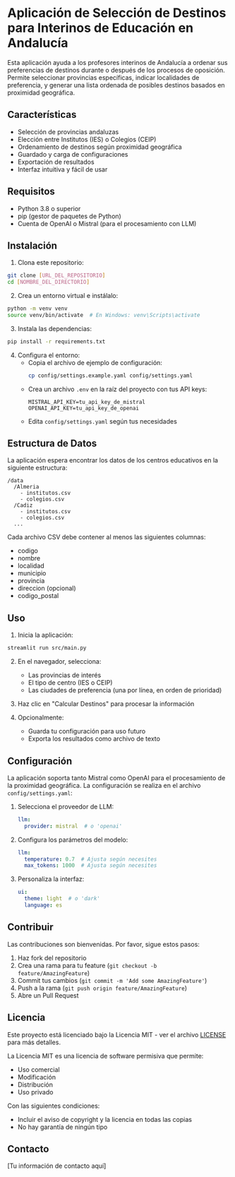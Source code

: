# Aplicación de Selección de Destinos para Interinos de Educación en Andalucía

Esta aplicación ayuda a los profesores interinos de Andalucía a ordenar sus preferencias de destinos durante o después de los procesos de oposición. Permite seleccionar provincias específicas, indicar localidades de preferencia, y generar una lista ordenada de posibles destinos basados en proximidad geográfica.

## Características

- Selección de provincias andaluzas
- Elección entre Institutos (IES) o Colegios (CEIP)
- Ordenamiento de destinos según proximidad geográfica
- Guardado y carga de configuraciones
- Exportación de resultados
- Interfaz intuitiva y fácil de usar

## Requisitos

- Python 3.8 o superior
- pip (gestor de paquetes de Python)
- Cuenta de OpenAI o Mistral (para el procesamiento con LLM)

## Instalación

1. Clona este repositorio:
```bash
git clone [URL_DEL_REPOSITORIO]
cd [NOMBRE_DEL_DIRECTORIO]
```

2. Crea un entorno virtual e instálalo:
```bash
python -m venv venv
source venv/bin/activate  # En Windows: venv\Scripts\activate
```

3. Instala las dependencias:
```bash
pip install -r requirements.txt
```

4. Configura el entorno:
   - Copia el archivo de ejemplo de configuración:
     ```bash
     cp config/settings.example.yaml config/settings.yaml
     ```
   - Crea un archivo `.env` en la raíz del proyecto con tus API keys:
     ```
     MISTRAL_API_KEY=tu_api_key_de_mistral
     OPENAI_API_KEY=tu_api_key_de_openai
     ```
   - Edita `config/settings.yaml` según tus necesidades

## Estructura de Datos

La aplicación espera encontrar los datos de los centros educativos en la siguiente estructura:

```
/data
  /Almeria
    - institutos.csv
    - colegios.csv
  /Cadiz
    - institutos.csv
    - colegios.csv
  ...
```

Cada archivo CSV debe contener al menos las siguientes columnas:
- codigo
- nombre
- localidad
- municipio
- provincia
- direccion (opcional)
- codigo_postal

## Uso

1. Inicia la aplicación:
```bash
streamlit run src/main.py
```

2. En el navegador, selecciona:
   - Las provincias de interés
   - El tipo de centro (IES o CEIP)
   - Las ciudades de preferencia (una por línea, en orden de prioridad)

3. Haz clic en "Calcular Destinos" para procesar la información

4. Opcionalmente:
   - Guarda tu configuración para uso futuro
   - Exporta los resultados como archivo de texto

## Configuración

La aplicación soporta tanto Mistral como OpenAI para el procesamiento de la proximidad geográfica. La configuración se realiza en el archivo `config/settings.yaml`:

1. Selecciona el proveedor de LLM:
   ```yaml
   llm:
     provider: mistral  # o 'openai'
   ```

2. Configura los parámetros del modelo:
   ```yaml
   llm:
     temperature: 0.7  # Ajusta según necesites
     max_tokens: 1000  # Ajusta según necesites
   ```

3. Personaliza la interfaz:
   ```yaml
   ui:
     theme: light  # o 'dark'
     language: es
   ```

## Contribuir

Las contribuciones son bienvenidas. Por favor, sigue estos pasos:

1. Haz fork del repositorio
2. Crea una rama para tu feature (`git checkout -b feature/AmazingFeature`)
3. Commit tus cambios (`git commit -m 'Add some AmazingFeature'`)
4. Push a la rama (`git push origin feature/AmazingFeature`)
5. Abre un Pull Request

## Licencia

Este proyecto está licenciado bajo la Licencia MIT - ver el archivo [LICENSE](LICENSE) para más detalles.

La Licencia MIT es una licencia de software permisiva que permite:
- Uso comercial
- Modificación
- Distribución
- Uso privado

Con las siguientes condiciones:
- Incluir el aviso de copyright y la licencia en todas las copias
- No hay garantía de ningún tipo

## Contacto

[Tu información de contacto aquí]
